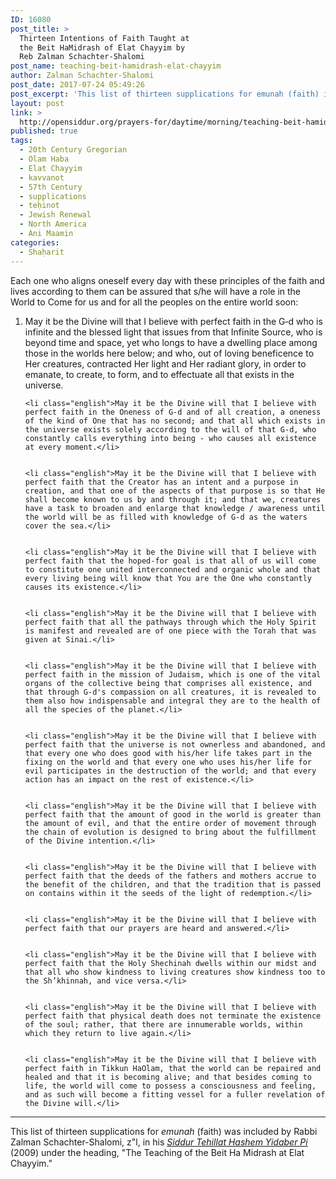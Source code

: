 ```yaml
---
ID: 16080
post_title: >
  Thirteen Intentions of Faith Taught at
  the Beit HaMidrash of Elat Chayyim by
  Reb Zalman Schachter-Shalomi
post_name: teaching-beit-hamidrash-elat-chayyim
author: Zalman Schachter-Shalomi
post_date: 2017-07-24 05:49:26
post_excerpt: 'This list of thirteen supplications for emunah (faith) in particular beliefs was included by Rabbi Zalman Schachter-Shalomi, z"l, in his <em><a href="http://opensiddur.org/siddurim/ha-ari/neo-hasidut/reb-zalmans-open-siddur-tehillat-hashem/">Siddur Tehillat Hashem Yidaber Pi</a></em> (2009). '
layout: post
link: >
  http://opensiddur.org/prayers-for/daytime/morning/teaching-beit-hamidrash-elat-chayyim/
published: true
tags:
  - 20th Century Gregorian
  - Olam Haba
  - Elat Chayyim
  - kavvanot
  - 57th Century
  - supplications
  - teḥinot
  - Jewish Renewal
  - North America
  - Ani Maamin
categories:
  - Shaḥarit
---
```

<div class="english">Each one who aligns oneself every day with these principles of the faith and lives according to them can be assured that s/he will have a role in the World to Come for us and for all the peoples on the entire world soon:</div>

<ol>
 	<li class="english">May it be the Divine will that I believe with perfect faith in the G‑d who is infinite and the blessed light that issues from that Infinite Source, who is beyond time and space, yet who longs to have a dwelling place among those in the worlds here below; and who, out of loving beneficence to Her creatures, contracted Her light and Her radiant glory, in order to emanate, to create, to form, and to effectuate all that exists in the universe.</li>


 	<li class="english">May it be the Divine will that I believe with perfect faith in the Oneness of G‑d and of all creation, a oneness of the kind of One that has no second; and that all which exists in the universe exists solely according to the will of that G‑d, who constantly calls everything into being - who causes all existence at every moment.</li>


 	<li class="english">May it be the Divine will that I believe with perfect faith that the Creator has an intent and a purpose in creation, and that one of the aspects of that purpose is so that He shall become known to us by and through it; and that we, creatures have a task to broaden and enlarge that knowledge / awareness until the world will be as filled with knowledge of G‑d as the waters cover the sea.</li>


 	<li class="english">May it be the Divine will that I believe with perfect faith that the hoped‑for goal is that all of us will come to constitute one united interconnected and organic whole and that every living being will know that You are the One who constantly causes its existence.</li>


 	<li class="english">May it be the Divine will that I believe with perfect faith that all the pathways through which the Holy Spirit is manifest and revealed are of one piece with the Torah that was given at Sinai.</li>


 	<li class="english">May it be the Divine will that I believe with perfect faith in the mission of Judaism, which is one of the vital organs of the collective being that comprises all existence, and that through G‑d's compassion on all creatures, it is revealed to them also how indispensable and integral they are to the health of all the species of the planet.</li>


 	<li class="english">May it be the Divine will that I believe with perfect faith that the universe is not ownerless and abandoned, and that every one who does good with his/her life takes part in the fixing on the world and that every one who uses his/her life for evil participates in the destruction of the world; and that every action has an impact on the rest of existence.</li>


 	<li class="english">May it be the Divine will that I believe with perfect faith that the amount of good in the world is greater than the amount of evil, and that the entire order of movement through the chain of evolution is designed to bring about the fulfillment of the Divine intention.</li>


 	<li class="english">May it be the Divine will that I believe with perfect faith that the deeds of the fathers and mothers accrue to the benefit of the children, and that the tradition that is passed on contains within it the seeds of the light of redemption.</li>


 	<li class="english">May it be the Divine will that I believe with perfect faith that our prayers are heard and answered.</li>


 	<li class="english">May it be the Divine will that I believe with perfect faith that the Holy Shechinah dwells within our midst and that all who show kindness to living creatures show kindness too to the Sh’khinnah, and vice versa.</li>


 	<li class="english">May it be the Divine will that I believe with perfect faith that physical death does not terminate the existence of the soul; rather, that there are innumerable worlds, within which they return to live again.</li>


 	<li class="english">May it be the Divine will that I believe with perfect faith in Tikkun HaOlam, that the world can be repaired and healed and that it is becoming alive; and that besides coming to life, the world will come to possess a consciousness and feeling, and as such will become a fitting vessel for a fuller revelation of the Divine will.</li>
</ol>

<hr />

This list of thirteen supplications for <em>emunah</em> (faith) was included by Rabbi Zalman Schachter-Shalomi, z"l, in his <em><a href="http://opensiddur.org/siddurim/ha-ari/neo-hasidut/reb-zalmans-open-siddur-tehillat-hashem/">Siddur Tehillat Hashem Yidaber Pi</a></em> (2009) under the heading, "The Teaching of the Beit Ha Midrash at Elat Chayyim."